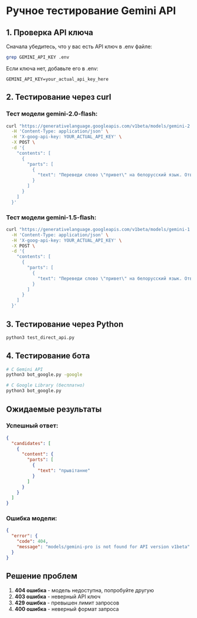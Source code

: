 # Ручное тестирование Gemini API

## 1. Проверка API ключа

Сначала убедитесь, что у вас есть API ключ в .env файле:

```bash
grep GEMINI_API_KEY .env
```

Если ключа нет, добавьте его в .env:
```env
GEMINI_API_KEY=your_actual_api_key_here
```

## 2. Тестирование через curl

### Тест модели gemini-2.0-flash:

```bash
curl "https://generativelanguage.googleapis.com/v1beta/models/gemini-2.0-flash:generateContent" \
  -H 'Content-Type: application/json' \
  -H 'X-goog-api-key: YOUR_ACTUAL_API_KEY' \
  -X POST \
  -d '{
    "contents": [
      {
        "parts": [
          {
            "text": "Переведи слово \"привет\" на белорусский язык. Отвечай только переводом."
          }
        ]
      }
    ]
  }'
```

### Тест модели gemini-1.5-flash:

```bash
curl "https://generativelanguage.googleapis.com/v1beta/models/gemini-1.5-flash:generateContent" \
  -H 'Content-Type: application/json' \
  -H 'X-goog-api-key: YOUR_ACTUAL_API_KEY' \
  -X POST \
  -d '{
    "contents": [
      {
        "parts": [
          {
            "text": "Переведи слово \"привет\" на белорусский язык. Отвечай только переводом."
          }
        ]
      }
    ]
  }'
```

## 3. Тестирование через Python

```bash
python3 test_direct_api.py
```

## 4. Тестирование бота

```bash
# С Gemini API
python3 bot_google.py -google

# С Google Library (бесплатно)
python3 bot_google.py
```

## Ожидаемые результаты

### Успешный ответ:
```json
{
  "candidates": [
    {
      "content": {
        "parts": [
          {
            "text": "прывітанне"
          }
        ]
      }
    }
  ]
}
```

### Ошибка модели:
```json
{
  "error": {
    "code": 404,
    "message": "models/gemini-pro is not found for API version v1beta"
  }
}
```

## Решение проблем

1. **404 ошибка** - модель недоступна, попробуйте другую
2. **403 ошибка** - неверный API ключ
3. **429 ошибка** - превышен лимит запросов
4. **400 ошибка** - неверный формат запроса
